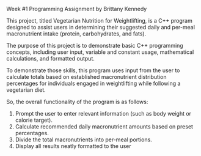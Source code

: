 Week #1 Programming Assignment by Brittany Kennedy

This project, titled Vegetarian Nutrition for Weightlifting, is a C++ program designed to assist users in determining their suggested daily and per-meal macronutrient intake (protein, carbohydrates, and fats). 

The purpose of this project is to demonstrate basic C++ programming concepts, including user input, variable and constant usage, mathematical calculations, and formatted output. 

To demonstrate those skills, this program uses input from the user to calculate totals based on established macronutrient distribution percentages for individuals engaged in weightlifting while following a vegetarian diet.

So, the overall functionality of the program is as follows:
  1) Prompt the user to enter relevant information (such as body weight or calorie target).
  2) Calculate recommended daily macronutrient amounts based on preset percentages.
  3) Divide the total macronutrients into per-meal portions.
  4) Display all results neatly formatted to the user
